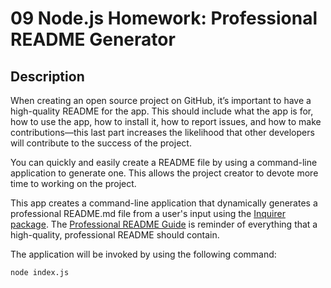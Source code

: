 # 09 Node.js Homework: Professional README Generator

## Description

When creating an open source project on GitHub, it’s important to have a high-quality README for the app. This should include what the app is for, how to use the app, how to install it, how to report issues, and how to make contributions&mdash;this last part increases the likelihood that other developers will contribute to the success of the project. 

You can quickly and easily create a README file by using a command-line application to generate one. This allows the project creator to devote more time to working on the project.

This app creates a command-line application that dynamically generates a professional README.md file from a user's input using the [Inquirer package](https://www.npmjs.com/package/inquirer). The [Professional README Guide](https://coding-boot-camp.github.io/full-stack/github/professional-readme-guide) is reminder of everything that a high-quality, professional README should contain. 

The application will be invoked by using the following command:

```bash
node index.js
```

